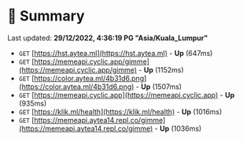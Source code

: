 # 📖 Summary
Last updated: **29/12/2022, 4:36:19 PG "Asia/Kuala_Lumpur"**

- `GET` [https://hst.aytea.ml](https://hst.aytea.ml) - **Up** (647ms)
- `GET` [https://memeapi.cyclic.app/gimme](https://memeapi.cyclic.app/gimme) - **Up** (1152ms)
- `GET` [https://color.aytea.ml/4b31d6.png](https://color.aytea.ml/4b31d6.png) - **Up** (1507ms)
- `GET` [https://memeapi.cyclic.app](https://memeapi.cyclic.app) - **Up** (935ms)
- `GET` [https://klik.ml/health](https://klik.ml/health) - **Up** (1016ms)
- `GET` [https://memeapi.aytea14.repl.co/gimme](https://memeapi.aytea14.repl.co/gimme) - **Up** (1036ms)
